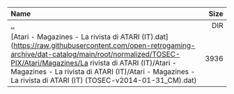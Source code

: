 |Name|Size|
|:---|---:|
|[..](../index.html)|DIR|
|[Atari - Magazines - La rivista di ATARI (IT).dat](https://raw.githubusercontent.com/open-retrogaming-archive/dat-catalog/main/root/normalized/TOSEC-PIX/Atari/Magazines/La rivista di ATARI (IT)/Atari - Magazines - La rivista di ATARI (IT)/Atari - Magazines - La rivista di ATARI (IT) (TOSEC-v2014-01-31_CM).dat)|3936|

